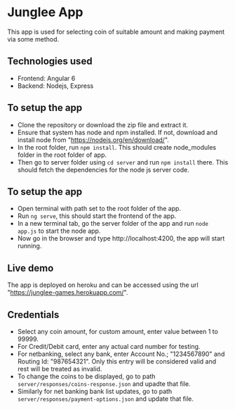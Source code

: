 # Junglee App

This app is used for selecting coin of suitable amount and making payment via some method.

## Technologies used
- Frontend: Angular 6
- Backend: Nodejs, Express


## To setup the app
- Clone the repository or download the zip file and extract it.
- Ensure that system has node and npm installed. If not, download and install node from "https://nodejs.org/en/download/".
- In the root folder, run `npm install`. This should create node_modules folder in the root folder of app. 
- Then go to server folder using `cd server` and run `npm install` there. This should fetch the dependencies for the node js server code.

## To setup the app
- Open terminal with path set to the root folder of the app.
- Run `ng serve`, this should start the frontend of the app.
- In a new terminal tab, go the server folder of the app and run `node app.js` to start the node app.
- Now go in the browser and type http://localhost:4200, the app will start running.

## Live demo
The app is deployed on heroku and can be accessed using the url "https://junglee-games.herokuapp.com/".

## Credentials
- Select any coin amount, for custom amount, enter value between 1 to 99999.
- For Credit/Debit card, enter any actual card number for testing.
- For netbanking, select any bank, enter Account No.; "1234567890" and Routing Id: "987654321". Only this entry will be considered valid and rest will be treated as invalid.
- To change the coins to be displayed, go to path `server/responses/coins-response.json` and upadte that file.
- Similarly for net banking bank list updates, go to path `server/responses/payment-options.json` and update that file.

